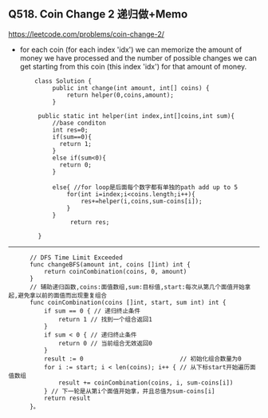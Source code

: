 ## Q518. Coin Change 2 递归做+Memo
https://leetcode.com/problems/coin-change-2/

* for each coin (for each index 'idx') we can memorize the amount of money we have processed and the number of possible changes we can get starting from this coin (this index 'idx') for that amount of money. 
     


          class Solution {
               public int change(int amount, int[] coins) {
                   return helper(0,coins,amount);   
               }

           public static int helper(int index,int[]coins,int sum){
               //base conditon
               int res=0;
               if(sum==0){
                 return 1;
               }
               else if(sum<0){
                 return 0;
               }

               else{ //for loop是后面每个数字都有单独的path add up to 5
                   for(int i=index;i<coins.length;i++){
                       res+=helper(i,coins,sum-coins[i]);   
                   }
               }
                    return res;                 

           }
-----------------------------------------------------


          // DFS Time Limit Exceeded
          func changeBFS(amount int, coins []int) int {
              return coinCombination(coins, 0, amount)
          }
          // 辅助递归函数,coins:面值数组,sum:目标值,start:每次从第几个面值开始拿起,避免拿以前的面值而出现重复组合
          func coinCombination(coins []int, start, sum int) int {
              if sum == 0 { // 递归终止条件
                  return 1 // 找到一个组合返回1
              }
              if sum < 0 { // 递归终止条件
                  return 0 // 当前组合无效返回0
              }
              result := 0                           // 初始化组合数量为0
              for i := start; i < len(coins); i++ { // 从下标start开始遍历面值数组
                  result += coinCombination(coins, i, sum-coins[i])
              } // 下一轮是从第i个面值开始拿，并且总值为sum-coins[i]
              return result
          }。
